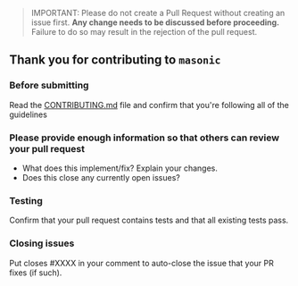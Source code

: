 > IMPORTANT: Please do not create a Pull Request without creating an issue first.
> **Any change needs to be discussed before proceeding.** Failure to do so may result
> in the rejection of the pull request.

## Thank you for contributing to `masonic`

### Before submitting

Read the [CONTRIBUTING.md](../CONTRIBUTING.md) file and confirm that you're following
all of the guidelines

### Please provide enough information so that others can review your pull request

- What does this implement/fix? Explain your changes.
- Does this close any currently open issues?

### Testing

Confirm that your pull request contains tests and that all existing tests pass.

### Closing issues

Put closes #XXXX in your comment to auto-close the issue that your PR fixes (if such).
